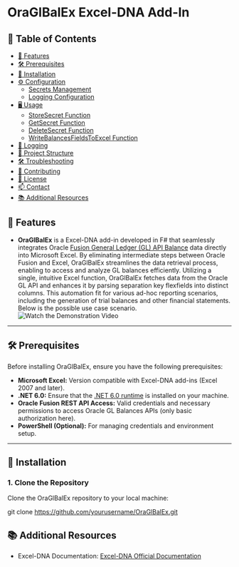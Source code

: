 ﻿# OraGlBalEx Excel-DNA Add-In

## 📄 Table of Contents

- [🚀 Features](#-features)
- [🛠 Prerequisites](#-prerequisites)
- [📝 Installation](#-installation)
- [⚙️ Configuration](#-configuration)
    - [Secrets Management](#secrets-management)
    - [Logging Configuration](#logging-configuration)
- [🖥 Usage](#-usage)
    - [StoreSecret Function](#storesecret-function)
    - [GetSecret Function](#getsecret-function)
    - [DeleteSecret Function](#deletesecret-function)
    - [WriteBalancesFieldsToExcel Function](#writebalancesfieldstoexcel-function)
- [📜 Logging](#-logging)
- [🔧 Project Structure](#-project-structure)
- [🛠 Troubleshooting](#-troubleshooting)
- [🤝 Contributing](#-contributing)
- [📝 License](#-license)
- [📫 Contact](#-contact)
- [📚 Additional Resources](#-additional-resources)

## 🚀 Features
- **OraGlBalEx** is a Excel-DNA add-in developed in F# that seamlessly integrates Oracle [Fusion General Ledger (GL) API Balance](https://docs.oracle.com/en/cloud/saas/financials/24d/farfa/op-ledgerbalances-get.html) data directly into Microsoft Excel. By eliminating intermediate steps between Oracle Fusion and Excel, OraGlBalEx streamlines the data retrieval process, enabling to access and analyze GL balances efficiently.
Utilizing a single, intuitive Excel function, OraGlBalEx fetches data from the Oracle GL API and enhances it by parsing separation key flexfields into distinct columns. This automation fit for various ad-hoc reporting scenarios, including the generation of trial balances and other financial statements.
Below is the possible use case scenario.
![Watch the Demonstration Video](gifs/glbalexdemo.gif)
---

## 🛠 Prerequisites

Before installing OraGlBalEx, ensure you have the following prerequisites:

- **Microsoft Excel:** Version compatible with Excel-DNA add-ins (Excel 2007 and later).
- **.NET 6.0:** Ensure that the [.NET 6.0 runtime](https://dotnet.microsoft.com/en-us/download/dotnet/6.0) is installed on your machine.
- **Oracle Fusion REST API Access:** Valid credentials and necessary permissions to access Oracle GL Balances APIs (only basic authorization here).
- **PowerShell (Optional):** For managing credentials and environment setup.

---

## 📝 Installation

### 1. **Clone the Repository**

Clone the OraGlBalEx repository to your local machine:

git clone https://github.com/yourusername/OraGlBalEx.git



## 📚 Additional Resources
- Excel-DNA Documentation:
[Excel-DNA Official Documentation](https://excel-dna.net/)




